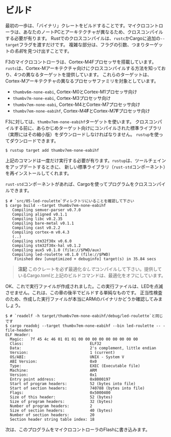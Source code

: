 <!-- # Build it -->

# ビルド

<!-- 
The first step is to build our "binary" crate. Because the microcontroller has a different
architecture than your laptop we'll have to cross compile. Cross compiling in Rust land is as simple
as passing an extra `--target` flag to `rustc`or Cargo. The complicated part is figuring out the
argument of that flag: the *name* of the target.
 -->

最初の一歩は、「バイナリ」クレートをビルドすることです。マイクロコントローラは、あなたのノートPCとアーキテクチャが異なるため、クロスコンパイルする必要が有ります。
Rustでのクロスコンパイルは、`rustc`かCargoに追加の`--target`フラグを渡すだけです。
複雑な部分は、フラグの引数、つまりターゲットの*名前*を見つけ出すことです。

<!-- 
The microcontroller in the F3 has a Cortex-M4F processor in it. `rustc` knows how to cross compile
to the Cortex-M architecture and provides 4 different targets that cover the different processor
families within that architecture:
 -->

F3のマイクロコントローラは、Cortex-M4Fプロセッサを搭載しています。
`rustc`は、Cortex-Mアーキテクチャ向けにクロスコンパイルする方法を知っており、4つの異なるターゲットを提供しています。
これらのターゲットは、Cortex-Mアーキテクチャの異なるプロセッサファミリを対象としています。

<!-- 
- `thumbv6m-none-eabi`, for the Cortex-M0 and Cortex-M1 processors
- `thumbv7m-none-eabi`, for the Cortex-M3 processor
- `thumbv7em-none-eabi`, for the Cortex-M4 and Cortex-M7 processors
- `thumbv7em-none-eabihf`, for the Cortex-M4**F** and Cortex-M7**F** processors
 -->

- `thumbv6m-none-eabi`, Cortex-M0とCortex-M1プロセッサ向け
- `thumbv7m-none-eabi`, Cortex-M3プロセッサ向け
- `thumbv7em-none-eabi`, Cortex-M4とCortex-M7プロセッサ向け
- `thumbv7em-none-eabihf`, Cortex-M4**F**とCortex-M7**F**プロセッサ向け

<!-- 
For the F3, we'll to use the `thumbv7em-none-eabihf` target. Before cross compiling you have to
download pre-compiled version of the standard library (a reduced version of it actually) for your
target. That's done using `rustup`:
 -->

F3に対しては、`thumbv7em-none-eabihf`ターゲットを使います。
クロスコンパイルする前に、あらかじめターゲット向けにコンパイルされた標準ライブラリ（実際にはその縮小版）をダウンロードしなければなりません。
`rustup`を使ってダウンロードできます。

``` console
$ rustup target add thumbv7em-none-eabihf
```

<!-- 
You only need to do the above step once; `rustup` will re-install a new standard library
(`rust-std` component) whenever you update your toolchain.
 -->

上記のコマンドは一度だけ実行する必要が有ります。`rustup`は、ツールチェインをアップデートするときに、
新しい標準ライブラリ（`rust-std`コンポーネント）を再インストールしてくれます。

<!-- 
With the `rust-std` component in place you can now cross compile the program using Cargo:
 -->

`rust-std`コンポーネントがあれば、Cargoを使ってプログラムをクロスコンパイルできます。

``` console
$ # `src/05-led-roulette`ディレクトリにいることを確認して下さい
$ cargo build --target thumbv7em-none-eabihf
   Compiling semver-parser v0.7.0
   Compiling aligned v0.1.1
   Compiling libc v0.2.35
   Compiling bare-metal v0.1.1
   Compiling cast v0.2.2
   Compiling cortex-m v0.4.3
   (..)
   Compiling stm32f30x v0.6.0
   Compiling stm32f30x-hal v0.1.2
   Compiling aux5 v0.1.0 (file://$PWD/aux)
   Compiling led-roulette v0.1.0 (file://$PWD)
    Finished dev [unoptimized + debuginfo] target(s) in 35.84 secs
```

<!-- 
> **NOTE** Be sure to compile this crate *without* optimizations. The provided Cargo.toml file and build command above will ensure optimizations are off. 
 -->

> **注記** このクレートを必ず最適化*なしで*コンパイルして下さい。提供しているCargo.tomlと上記のビルドコマンドは、最適化をオフにしています。

<!-- 
OK, now we have produced an executable. This executable won't blink any leds, it's just a simplified version that we will build upon later in the chapter. As a sanity check, let's verify that the produced executable is actually an ARM binary:
 -->

OK、これで実行ファイルが作成されました。この実行ファイルは、LEDを点滅させません。これは、この章の後半でビルドする単純なものです。
正当性検査のため、作成した実行ファイルが本当にARMのバイナリかどうか確認してみましょう。

``` console
$ # `readelf -h target/thumbv7em-none-eabihf/debug/led-roulette`と同じです
$ cargo readobj --target thumbv7em-none-eabihf --bin led-roulette -- -file-headers
ELF Header:
  Magic:   7f 45 4c 46 01 01 01 00 00 00 00 00 00 00 00 00
  Class:                             ELF32
  Data:                              2's complement, little endian
  Version:                           1 (current)
  OS/ABI:                            UNIX - System V
  ABI Version:                       0x0
  Type:                              EXEC (Executable file)
  Machine:                           ARM
  Version:                           0x1
  Entry point address:               0x8000197
  Start of program headers:          52 (bytes into file)
  Start of section headers:          740788 (bytes into file)
  Flags:                             0x5000400
  Size of this header:               52 (bytes)
  Size of program headers:           32 (bytes)
  Number of program headers:         2
  Size of section headers:           40 (bytes)
  Number of section headers:         20
  Section header string table index: 18
```

<!-- Next, we'll flash the program into our microcontroller. -->

次は、このプログラムをマイクロコントローラのFlashに書き込みます。